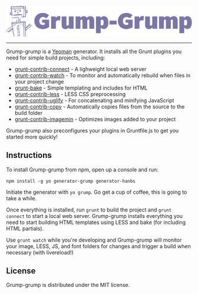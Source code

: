 ![Grump-grump](assets/grump-grump-logo.png)

---------------------

Grump-grump is a [Yeoman](http://yeoman.io) generator. It installs all the Grunt plugins you need for simple build projects,
including:

- [grunt-contrib-connect](https://github.com/gruntjs/grunt-contrib-connect) - A lighweight local web server
- [grunt-contrib-watch](https://github.com/gruntjs/grunt-contrib-watch) - To monitor and automatically rebuild when files in your project change
- [grunt-bake](https://github.com/MathiasPaumgarten/grunt-bake) - Simple templating and includes for  HTML
- [grunt-contrib-less](https://github.com/gruntjs/grunt-contrib-less) - LESS CSS preprocessing
- [grunt-contrib-uglify](https://github.com/gruntjs/grunt-contrib-uglify) - For concatenating and minifying JavaScript
- [grunt-contrib-copy](https://github.com/gruntjs/grunt-contrib-copy) - Automatically copies files from the source to the build folder
- [grunt-contrib-imagemin](https://github.com/gruntjs/grunt-contrib-imagemin) - Optimizes images added to your project

Grump-grump also preconfigures your plugins in Gruntfile.js to get you started more quickly!

## Instructions
To install Grump-grump from npm, open up a console and run:

```
npm install -g yo generator-grump generator-hanbs
```

Initiate the generator with `yo grump`. Go get a cup of coffee, this is going to take a while.

Once everything is installed, run `grunt` to build the project and `grunt connect` to start a local web server.
Grump-grump installs everything you need to start building HTML templates using LESS and bake (for including HTML partials).

Use `grunt watch` while you're developing and Grump-grump will monitor your image, LESS, JS, and font folders for changes
and trigger a build when necessary (with livereload!)

## License

Grump-grump is distributed under the MIT license.
